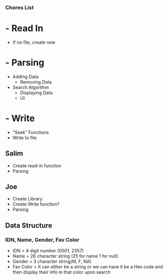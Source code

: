 ### Chores List
# - Read In
  - If no file, create new
# - Parsing
  - Adding Data
    - Removing Data
  - Search Algorithm
    - Displaying Data
    - UI
# - Write
  - "Seek" Functions
  - Write to file
  
  
  
## Salim
- Create read-in function
- Parsing

## Joe
- Create Library
- Create Write function?
- Parsing



## Data Structure
### IDN, Name, Gender, Fav Color

 - IDN = 4 digit number (0001, 2357)
 - Name = 26 character string (25 for name 1 for null)
 - Gender = 3 character string(M, F, NA)
 - Fav Color = It can either be a string or we can have it be a Hex code and then display their info in that color upon search
